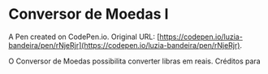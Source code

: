 # Conversor de Moedas I

A Pen created on CodePen.io. Original URL: [https://codepen.io/luzia-bandeira/pen/rNjeRjr](https://codepen.io/luzia-bandeira/pen/rNjeRjr).

O Conversor de Moedas possibilita converter libras em reais. Créditos para 
